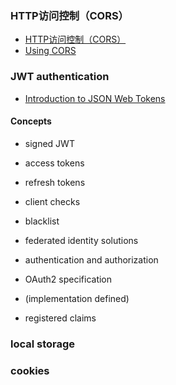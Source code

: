 ### HTTP访问控制（CORS）
+ [HTTP访问控制（CORS）](https://developer.mozilla.org/zh-CN/docs/Web/HTTP/Access_control_CORS)
+ [Using CORS](https://www.html5rocks.com/en/tutorials/cors/)

### JWT authentication
+ [Introduction to JSON Web Tokens](https://jwt.io/introduction/)

#### Concepts
+ signed JWT
+ access tokens
+ refresh tokens
+ client checks
+ blacklist
+ federated identity solutions
+ authentication and authorization
+ OAuth2 specification
+ (implementation defined)

+ registered claims


### local storage

### cookies
